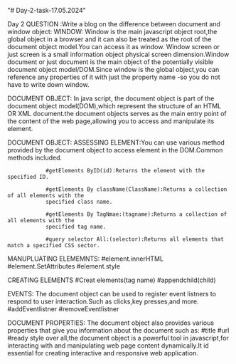 "# Day-2-task-17.05.2024"

Day 2
QUESTION :Write a blog on the difference between document and window object:
          WINDOW:
                  Window is the main javascript object root,the global object in a
browser and it can also be treated as the root of the document object model.You can access it as window.
 Window screen or just screen is a small information object physical screen dimension.Window document or
just document is the main object of the potentially visible document object model/DOM.Since window is the 
global object,you can reference any properties of it with just the property name -so you do not have to 
write down window.

DOCUMENT OBJECT:
              In java script, the document object is part of the document object model(DOM),which 
represent the structure of an HTML OR XML document.the document objects serves as the main entry 
point of the content of the web page,allowing you to access and manipulate its element.

DOCUMENT OBJECT:
             ASSESSING ELEMENT:You can use various method provided by the document object to 
access element in the DOM.Common methods included.
         
                #getElements ByID(id):Returns the element with the specified ID.

                #getElements By className(ClassName):Returns a collection of all elements with the
                specified class name.

                #getElements By TagNmae:(tagname):Returns a collection of all elements with the 
                specified tag name.

                #query selector All:(selector):Returns all elements that match a specified CSS sector.

MANUPLUATING ELEMEMNTS:
               #element.innerHTML
               #element.SetAttributes
               #element.style

CREATING ELEMENTS
              #Creat elements(tag name)
              #appendchild(child)
              
EVENTS: The document object can be used to register event listners to respond to user interaction.Such as 
clicks,key presses,and more.
             #addEventlistner
             #removeEventlistner

DOCUMENT PROPERTIES: The document object also provides various properties that give you information
about the document such as:
              #title
              #url
              #ready style
over all,the document object is a powerful tool in javascript,for interacting with and manipulating
web page content dynamically.It id essential for creating interactive and responsive web application.

             
